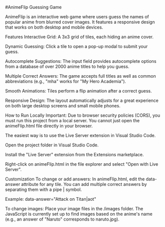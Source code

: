 #AnimeFlip Guessing Game

AnimeFlip is an interactive web game where users guess the names of popular anime from blurred cover images. It features a responsive design that works on both desktop and mobile devices.

Features
Interactive Grid: A 3x3 grid of tiles, each hiding an anime cover.

Dynamic Guessing: Click a tile to open a pop-up modal to submit your guess.

Autocomplete Suggestions: The input field provides autocomplete options from a database of over 2000 anime titles to help you guess.

Multiple Correct Answers: The game accepts full titles as well as common abbreviations (e.g., "mha" works for "My Hero Academia").

Smooth Animations: Tiles perform a flip animation after a correct guess.

Responsive Design: The layout automatically adjusts for a great experience on both large desktop screens and small mobile phones.

How to Run Locally
Important: Due to browser security policies (CORS), you must run this project from a local server. You cannot just open the animeFlip.html file directly in your browser.

The easiest way is to use the Live Server extension in Visual Studio Code.

Open the project folder in Visual Studio Code.

Install the "Live Server" extension from the Extensions marketplace.

Right-click on animeFlip.html in the file explorer and select "Open with Live Server".

Customization
To change or add answers: In animeFlip.html, edit the data-answer attribute for any tile. You can add multiple correct answers by separating them with a pipe | symbol.

Example: data-answer="Attack on Titan|aot"

To change images: Place your image files in the /images folder. The JavaScript is currently set up to find images based on the anime's name (e.g., an answer of "Naruto" corresponds to naruto.jpg).

